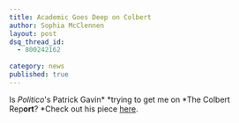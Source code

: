 ```yaml
---
title: Academic Goes Deep on Colbert
author: Sophia McClennen
layout: post
dsq_thread_id: 
  - 800242162
 
category: news
published: true
---
```


Is *Politico*'s Patrick Gavin* *trying to get me on *The Colbert Rep**ort**? *Check out his piece [here][1].

 [1]: http://www.politico.com/news/stories/0812/79525.html?hp=l10
